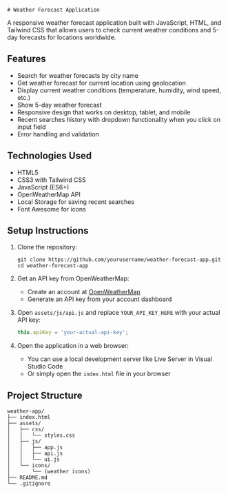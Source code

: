     # Weather Forecast Application

A responsive weather forecast application built with JavaScript, HTML, and Tailwind CSS that allows users to check current weather conditions and 5-day forecasts for locations worldwide.

## Features

- Search for weather forecasts by city name
- Get weather forecast for current location using geolocation
- Display current weather conditions (temperature, humidity, wind speed, etc.)
- Show 5-day weather forecast
- Responsive design that works on desktop, tablet, and mobile
- Recent searches history with dropdown functionality when you click on input field
- Error handling and validation

## Technologies Used

- HTML5
- CSS3 with Tailwind CSS
- JavaScript (ES6+)
- OpenWeatherMap API
- Local Storage for saving recent searches
- Font Awesome for icons

## Setup Instructions

1. Clone the repository:
   ```
   git clone https://github.com/yourusername/weather-forecast-app.git
   cd weather-forecast-app
   ```

2. Get an API key from OpenWeatherMap:
   - Create an account at [OpenWeatherMap](https://openweathermap.org/)
   - Generate an API key from your account dashboard

3. Open `assets/js/api.js` and replace `YOUR_API_KEY_HERE` with your actual API key:
   ```javascript
   this.apiKey = 'your-actual-api-key';
   ```

4. Open the application in a web browser:
   - You can use a local development server like Live Server in Visual Studio Code
   - Or simply open the `index.html` file in your browser

## Project Structure

```
weather-app/
├── index.html
├── assets/
│   ├── css/
│   │   └── styles.css
│   ├── js/
│   │   ├── app.js
│   │   ├── api.js
│   │   └── ui.js
│   └── icons/
│       └── (weather icons)
├── README.md
└── .gitignore
